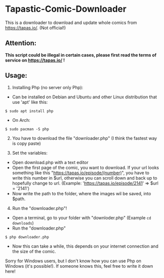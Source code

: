 # Tapastic-Comic-Downloader
This is a downloader to download and update whole comics from https://tapas.io/. (Not official!)

## Attention:
**This script could be illegal in certain cases, please first read the terms of service on https://tapas.io/ !**

## Usage:
1. Installing Php (no server only Php):
 * Can be installed on Debian and Ubuntu and other Linux distribution that use 'apt' like this:
 ```
 $ sudo apt install php
 ```
 * On Arch:
 ```
 $ sudo pacman -S php
 ```
2. You have to download the file "downloader.php" (I think the fastest way is copy paste)

3. Set the variables:
 * Open download.php with a text editor
 * Open the first page of the comic, you want to download. If your url looks something like this "https://tapas.io/episode/(number)", you have to write this number in $url, otherwise you can scroll down and back up to hopefully change to url. (Example: 'https://tapas.io/episode/2141' => $url = '2141')
 * Now write the path to the folder, where the images wil be saved, into $path.

4. Run the "downloader.php"!
 * Open a terminal, go to your folder with "downloder.php" (Example ```cd downloads```)
 * Run the "downloader.php"
 ```
 $ php downloader.php
 ```
 * Now this can take a while, this depends on your internet connection and the size of the comic.
 
Sorry for Windows users, but I don't know how you can use Php on Windows (it's possible!). If someone knows this, feel free to write it down here!
